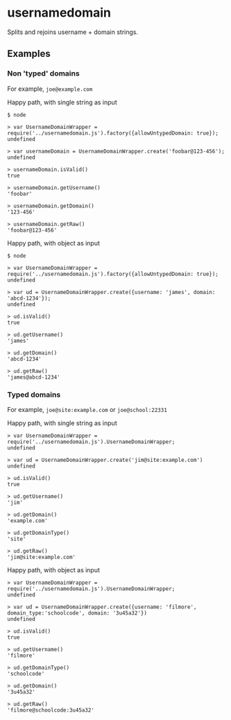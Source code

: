 # usernamedomain

Splits and rejoins username + domain strings.

## Examples

### Non 'typed' domains
For example, `joe@example.com`

Happy path, with single string as input

```
$ node

> var UsernameDomainWrapper = require('../usernamedomain.js').factory({allowUntypedDomain: true});
undefined

> var usernameDomain = UsernameDomainWrapper.create('foobar@123-456');
undefined

> usernameDomain.isValid()
true

> usernameDomain.getUsername()
'foobar'

> usernameDomain.getDomain()
'123-456'

> usernameDomain.getRaw()
'foobar@123-456'
```

Happy path, with object as input

```
$ node

> var UsernameDomainWrapper = require('../usernamedomain.js').factory({allowUntypedDomain: true});
undefined

> var ud = UsernameDomainWrapper.create({username: 'james', domain: 'abcd-1234'});
undefined

> ud.isValid()
true

> ud.getUsername()
'james'

> ud.getDomain()
'abcd-1234'

> ud.getRaw()
'james@abcd-1234'
```

### Typed domains
For example, `joe@site:example.com` or `joe@school:22331`

Happy path, with single string as input
```
> var UsernameDomainWrapper = require('../usernamedomain.js').UsernameDomainWrapper;
undefined

> var ud = UsernameDomainWrapper.create('jim@site:example.com')
undefined

> ud.isValid()
true

> ud.getUsername()
'jim'

> ud.getDomain()
'example.com'

> ud.getDomainType()
'site'

> ud.getRaw()
'jim@site:example.com'

```

Happy path, with object as input
```
> var UsernameDomainWrapper = require('../usernamedomain.js').UsernameDomainWrapper;
undefined

> var ud = UsernameDomainWrapper.create({username: 'filmore', domain_type:'schoolcode', domain: '3u45a32'})
undefined

> ud.isValid()
true

> ud.getUsername()
'filmore'

> ud.getDomainType()
'schoolcode'

> ud.getDomain()
'3u45a32'

> ud.getRaw()
'filmore@schoolcode:3u45a32'
```

